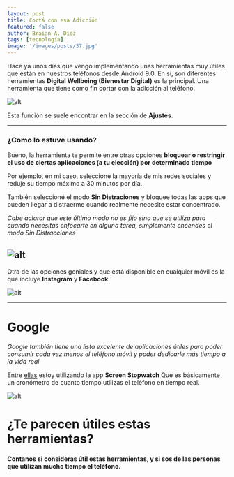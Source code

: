 ```yaml
---
layout: post
title: Cortá con esa Adicción
featured: false
author: Braian A. Diez
tags: [tecnología]
image: '/images/posts/37.jpg'
---
```


Hace ya unos días que vengo implementando unas herramientas muy útiles que están en nuestros teléfonos desde Android 9.0.
En sí, son diferentes herramientas **Digital Wellbeing (Bienestar Dígital)** es la principal. Una herramienta que tiene como fin cortar con la adicción al teléfono.

![alt](https://i.blogs.es/17dc73/bienestar-digital/1366_2000.jpg)

Esta función se suele encontrar en la sección de **Ajustes**. 

---

### ¿Como lo estuve usando?

Bueno, la herramienta te permite entre otras opciones **bloquear o restringir el uso de ciertas aplicaciones (a tu elección) por determinado tiempo**

Por ejemplo, en mi caso, seleccione la mayoría de mis redes sociales y reduje su tiempo máximo a 30 minutos por día.

También seleccioné el modo **Sin Distraciones** y bloquee todas las apps que pueden llegar a distraerme cuando realmente necesite estar concentrado.

*Cabe aclarar que este último modo no es fijo sino que se utiliza para cuando necesitas enfocarte en alguna tarea, simplemente encendes el modo Sin Distracciones*

![alt](https://lh3.googleusercontent.com/gqA1Ft7dE3PlrY_Oh8_BkNbElWf8y0fAnwcHREG7Qep_-FO3VsHUs4tMAHx3jwmNfSGi=w1366-h667-rw)
---

Otra de las opciones geniales y que está disponible en cualquier móvil es la que incluye **Instagram** y **Facebook**.

![alt](https://i.blogs.es/428ba7/tiempo-en-apps/1366_2000.jpg)

---

# Google

*Google también tiene una lista excelente de aplicaciones útiles para poder consumir cada vez menos el teléfono móvil y poder dedicarle más tiempo a la vida real*

Entre [ellas] estoy utilizando la app **Screen Stopwatch** Que es básicamente un cronómetro de cuanto tiempo utilizas el teléfono en tiempo real.

![alt](https://lh3.googleusercontent.com/lbtjeMNViaF-TQh2HWME7F2v7jkSlKmWWoG7ObRc5CTKPCh3T2Ogi3DOcmJBmuT6h3Q=w1366-h667-rw)

# ¿Te parecen útiles estas herramientas?

#### Contanos si consideras útil estas herramientas, y si sos de las personas que utilizan mucho tiempo el teléfono.

[ellas]: https://play.google.com/store/apps/details?id=com.digitalwellbeingexperiments.screenstopwatch